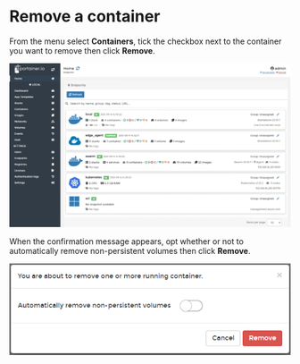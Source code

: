 # Remove a container

From the menu select **Containers**, tick the checkbox next to the container you want to remove then click **Remove**.

![](../../../.gitbook/assets/be-containers-remove-1.gif)

When the confirmation message appears, opt whether or not to automatically remove non-persistent volumes then click **Remove**.

![](../../../.gitbook/assets/containers-remove-2.png)

